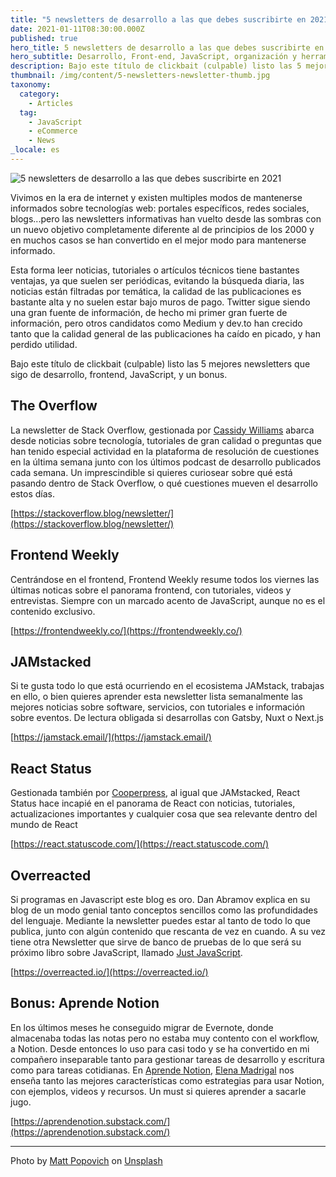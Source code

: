 ```yaml
---
title: "5 newsletters de desarrollo a las que debes suscribirte en 2021"
date: 2021-01-11T08:30:00.000Z
published: true
hero_title: 5 newsletters de desarrollo a las que debes suscribirte en 2021
hero_subtitle: Desarrollo, Front-end, JavaScript, organización y herramientas.
description: Bajo este título de clickbait (culpable) listo las 5 mejores newsletters que sigo de desarrollo, frontend, JavaScript, y un bonus.
thumbnail: /img/content/5-newsletters-newsletter-thumb.jpg
taxonomy:
  category:
    - Articles
  tag:
    - JavaScript
    - eCommerce
    - News
_locale: es
---
```


![5 newsletters de desarrollo a las que debes suscribirte en 2021](/img/content/5-newsletters-newsletter-hero.jpg)

Vivimos en la era de internet y existen multiples modos de mantenerse informados sobre tecnologías web: portales específicos, redes sociales, blogs...pero las newsletters informativas han vuelto desde las sombras con un nuevo objetivo completamente diferente al de principios de los 2000 y en muchos casos se han convertido en el mejor modo para mantenerse informado.

Esta forma leer noticias, tutoriales o artículos técnicos tiene bastantes ventajas, ya que suelen ser periódicas, evitando la búsqueda diaria, las noticias están filtradas por temática, la calidad de las publicaciones es bastante alta y no suelen estar bajo muros de pago. Twitter sigue siendo una gran fuente de información, de hecho mi primer gran fuerte de información, pero otros candidatos como Medium y dev.to han crecido tanto que la calidad general de las publicaciones ha caído en picado, y han perdido utilidad.

Bajo este título de clickbait (culpable) listo las 5 mejores newsletters que sigo de desarrollo, frontend, JavaScript, y un bonus.

## The Overflow

La newsletter de Stack Overflow, gestionada por [Cassidy Williams](https://twitter.com/cassidoo) abarca desde noticias sobre tecnología, tutoriales de gran calidad o preguntas que han tenido especial actividad en la plataforma de resolución de cuestiones en la última semana junto con los últimos podcast de desarrollo publicados cada semana. Un imprescindible si quieres curiosear sobre qué está pasando dentro de Stack Overflow, o qué cuestiones mueven el desarrollo estos días.

[https://stackoverflow.blog/newsletter/](https://stackoverflow.blog/newsletter/)

## Frontend Weekly

Centrándose en el frontend, Frontend Weekly resume todos los viernes las últimas noticas sobre el panorama frontend, con tutoriales, videos y entrevistas. Siempre con un marcado acento de JavaScript, aunque no es el contenido exclusivo.

[https://frontendweekly.co/](https://frontendweekly.co/)

## JAMstacked

Si te gusta todo lo que está ocurriendo en el ecosistema JAMstack, trabajas en ello, o bien quieres aprender esta newsletter lista semanalmente las mejores noticias sobre software, servicios, con tutoriales e información sobre eventos. De lectura obligada si desarrollas con Gatsby, Nuxt o Next.js

[https://jamstack.email/](https://jamstack.email/)

## React Status

Gestionada también por [Cooperpress](https://cooperpress.com), al igual que JAMstacked, React Status hace incapié en el panorama de React con noticias, tutoriales, actualizaciones importantes y cualquier cosa que sea relevante dentro del mundo de React

[https://react.statuscode.com/](https://react.statuscode.com/)

## Overreacted

Si programas en Javascript este blog es oro. Dan Abramov explica en su blog de un modo genial tanto conceptos sencillos como las profundidades del lenguaje. Mediante la newsletter puedes estar al tanto de todo lo que publica, junto con algún contenido que rescanta de vez en cuando. A su vez tiene otra Newsletter que sirve de banco de pruebas de lo que será su próximo libro sobre JavaScript, llamado [Just JavaScript](https://justjavascript.com/).

[https://overreacted.io/](https://overreacted.io/)

## Bonus: Aprende Notion

En los últimos meses he conseguido migrar de Evernote, donde almacenaba todas las notas pero no estaba muy contento con el workflow, a Notion. Desde entonces lo uso para casi todo y se ha convertido en mi compañero inseparable tanto para gestionar tareas de desarrollo y escritura como para tareas cotidianas. En [Aprende Notion](https://aprendenotion.com/), [Elena Madrigal](https://twitter.com/elenayuscula) nos enseña tanto las mejores características como estrategias para usar Notion, con ejemplos, videos y recursos. Un must si quieres aprender a sacarle jugo.

[https://aprendenotion.substack.com/](https://aprendenotion.substack.com/)

---

<span>Photo by <a href="https://unsplash.com/@mattpopovich?utm_source=unsplash&amp;utm_medium=referral&amp;utm_content=creditCopyText">Matt Popovich</a> on <a href="https://unsplash.com/s/photos/news?utm_source=unsplash&amp;utm_medium=referral&amp;utm_content=creditCopyText">Unsplash</a></span>
